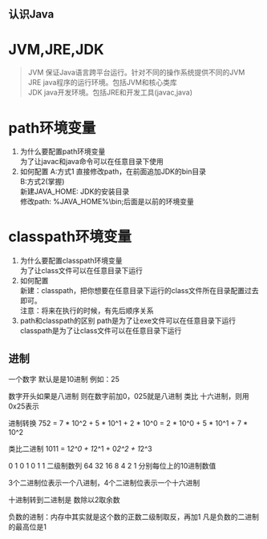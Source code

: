 ## 认识Java
# JVM,JRE,JDK
> JVM 保证Java语言跨平台运行。针对不同的操作系统提供不同的JVM  
> JRE java程序的运行环境。包括JVM和核心类库  
> JDK java开发环境。包括JRE和开发工具(javac,java)

# path环境变量
1. 为什么要配置path环境变量  
    为了让javac和java命令可以在任意目录下使用  
2. 如何配置
    A:方式1 直接修改path，在前面追加JDK的bin目录  
	B:方式2(掌握)  
		新建JAVA_HOME: JDK的安装目录  
		修改path: %JAVA_HOME%\bin;后面是以前的环境变量  
# classpath环境变量
1. 为什么要配置classpath环境变量  
    为了让class文件可以在任意目录下运行  
2. 如何配置  
    新建：classpath，把你想要在任意目录下运行的class文件所在目录配置过去即可。  
	注意：将来在执行的时候，有先后顺序关系  
3. path和classpath的区别
	path是为了让exe文件可以在任意目录下运行  
	classpath是为了让class文件可以在任意目录下运行  

## 进制
一个数字 默认是是10进制
例如：25

数字开头如果是八进制 则在数字前加0，025就是八进制
类比 十六进制，则用 0x25表示

进制转换
752 = 7 * 10^2 + 5 * 10^1 + 2 * 10^0
   = 2 * 10^0 + 5 * 10^1 + 7 * 10^2

类比二进制 1011 = 1*2^0 + 1*2^1 + 0*2^2 + 1*2^3

0	1	0	1	0	1	1	二级制数列
64	32	16	8	4	2	1	分别每位上的10进制数值

3个二进制位表示一个八进制，4个二进制位表示一个十六进制
 
十进制转到二进制是 数除以2取余数
 
负数的进制：内存中其实就是这个数的正数二级制取反，再加1
凡是负数的二进制的最高位是1

